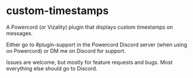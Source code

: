 # custom-timestamps
A Powercord (or Vizality) plugin that displays custom timestamps on messages.

Either go to #plugin-support in the Powercord Discord server (when using on Powercord) or DM me on Discord for support. 

Issues are welcome, but mostly for feature requests and bugs. Most everything else should go to Discord.
